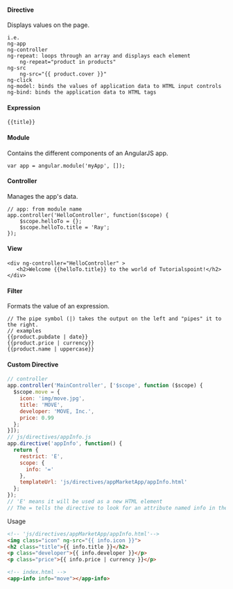 #### Directive
Displays values on the page.
```
i.e. 
ng-app 
ng-controller
ng-repeat: loops through an array and displays each element
    ng-repeat="product in products"
ng-src
    ng-src="{{ product.cover }}"
ng-click
ng-model: binds the values of application data to HTML input controls
ng-bind: binds the application data to HTML tags
```

#### Expression
```
{{title}}
```

#### Module
Contains the different components of an AngularJS app.
```
var app = angular.module('myApp', []);
```

#### Controller
Manages the app's data.
```
// app: from module name
app.controller('HelloController', function($scope) {
    $scope.helloTo = {};
    $scope.helloTo.title = 'Ray';
});
```

#### View
```
<div ng-controller="HelloController" >
   <h2>Welcome {{helloTo.title}} to the world of Tutorialspoint!</h2>
</div>
```

#### Filter
Formats the value of an expression.
```
// The pipe symbol (|) takes the output on the left and "pipes" it to the right.
// examples
{{product.pubdate | date}}
{{product.price | currency}}
{{product.name | uppercase}}
```

#### Custom Directive
```JavaScript
// controller
app.controller('MainController', ['$scope', function ($scope) {
  $scope.move = {
    icon: 'img/move.jpg',
    title: 'MOVE',
    developer: 'MOVE, Inc.',
    price: 0.99
  };
}]);
// js/directives/appInfo.js
app.directive('appInfo', function() {
  return {
    restrict: 'E',
    scope: {
      info: '='
    },
    templateUrl: 'js/directives/appMarketApp/appInfo.html'
  };
});
// 'E' means it will be used as a new HTML element
// The = tells the directive to look for an attribute named info in the <app-info>
```
Usage
```html
<!-- 'js/directives/appMarketApp/appInfo.html'-->
<img class="icon" ng-src="{{ info.icon }}">
<h2 class="title">{{ info.title }}</h2>
<p class="developer">{{ info.developer }}</p>
<p class="price">{{ info.price | currency }}</p>

<!-- index.html -->
<app-info info="move"></app-info>
```
